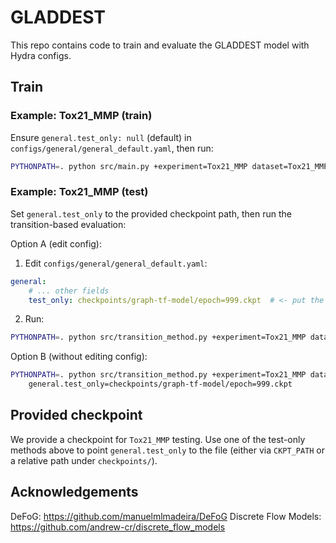 # GLADDEST

This repo contains code to train and evaluate the GLADDEST model with Hydra configs.



## Train


### Example: Tox21_MMP (train)

Ensure `general.test_only: null` (default) in `configs/general/general_default.yaml`, then run:

```bash
PYTHONPATH=. python src/main.py +experiment=Tox21_MMP dataset=Tox21_MMP
```

### Example: Tox21_MMP (test)

Set `general.test_only` to the provided checkpoint path, then run the transition-based evaluation:

Option A (edit config):

1) Edit `configs/general/general_default.yaml`:

```yaml
general:
	# ... other fields
	test_only: checkpoints/graph-tf-model/epoch=999.ckpt  # <- put the provided ckpt path here
```

2) Run:

```bash
PYTHONPATH=. python src/transition_method.py +experiment=Tox21_MMP dataset=Tox21_MMP
```

Option B (without editing config):

```bash
PYTHONPATH=. python src/transition_method.py +experiment=Tox21_MMP dataset=Tox21_MMP \
	general.test_only=checkpoints/graph-tf-model/epoch=999.ckpt
```

## Provided checkpoint

We provide a checkpoint for `Tox21_MMP` testing. Use one of the test-only methods above to point `general.test_only` to the file (either via `CKPT_PATH` or a relative path under `checkpoints/`).


## Acknowledgements
DeFoG: https://github.com/manuelmlmadeira/DeFoG
Discrete Flow Models: https://github.com/andrew-cr/discrete_flow_models

